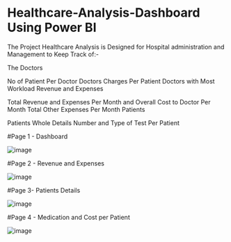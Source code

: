 # Healthcare-Analysis-Dashboard Using Power BI

The Project Healthcare Analysis is Designed for Hospital administration and Management to Keep Track of:-

The Doctors

No of Patient Per Doctor
Doctors Charges Per Patient
Doctors with Most Workload
Revenue and Expenses

Total Revenue and Expenses Per Month and Overall
Cost to Doctor Per Month
Total Other Expenses Per Month
Patients

Patients Whole Details
Number and Type of Test Per Patient


#Page 1 - Dashboard

![image](https://github.com/ashishpateldev/Healthcare-Analysis-Dashboard/assets/139689839/696e66f1-2ad7-433f-a488-b80ec29126c5)


#Page 2 - Revenue and Expenses

![image](https://github.com/ashishpateldev/Healthcare-Analysis-Dashboard/assets/139689839/88f9ccd5-75a2-4bf9-b114-131746cf3fe2)

#Page 3- Patients Details

![image](https://github.com/ashishpateldev/Healthcare-Analysis-Dashboard/assets/139689839/78962de2-6d3d-49b6-a98a-1e773f24491c)

#Page 4 - Medication and Cost per Patient

![image](https://github.com/ashishpateldev/Healthcare-Analysis-Dashboard/assets/139689839/7796796c-3c51-4c1d-ab90-30e199f073cd)
